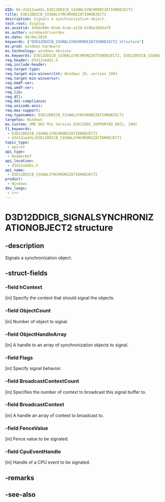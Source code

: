 ```yaml
---
UID: NS:d3d12umddi.D3D12DDICB_SIGNALSYNCHRONIZATIONOBJECT2
title: D3D12DDICB_SIGNALSYNCHRONIZATIONOBJECT2
description: Signals a synchronization object.
tech.root: display
ms.assetid: 45bbd40e-92a8-4ceb-a220-b196a383ba70
ms.author: windowsdriverdev
ms.date: 04/04/2019
keywords: ["D3D12DDICB_SIGNALSYNCHRONIZATIONOBJECT2 structure"]
ms.prod: windows-hardware
ms.technology: windows-devices
ms.keywords: D3D12DDICB_SIGNALSYNCHRONIZATIONOBJECT2, D3D12DDICB_SIGNALSYNCHRONIZATIONOBJECT2,
req.header: d3d12umddi.h
req.include-header: 
req.target-type: 
req.target-min-winverclnt: Windows 10, version 1903
req.target-min-winversvr: 
req.kmdf-ver: 
req.umdf-ver: 
req.lib: 
req.dll: 
req.ddi-compliance: 
req.unicode-ansi: 
req.max-support: 
req.typenames: D3D12DDICB_SIGNALSYNCHRONIZATIONOBJECT2
targetos: Windows
ms.custom: UMD DDI Min Version D3D12DDI_SUPPORTED_0021, 19H1
f1_keywords:
 - D3D12DDICB_SIGNALSYNCHRONIZATIONOBJECT2
 - d3d12umddi/D3D12DDICB_SIGNALSYNCHRONIZATIONOBJECT2
topic_type:
 - apiref
api_type:
 - HeaderDef
api_location:
 - d3d12umddi.h
api_name:
 - D3D12DDICB_SIGNALSYNCHRONIZATIONOBJECT2
product:
 - Windows
dev_langs:
 - c++
---
```


# D3D12DDICB_SIGNALSYNCHRONIZATIONOBJECT2 structure


## -description

Signals a synchronization object.

## -struct-fields

### -field hContext

[in] Specify the context that should signal the objects.

### -field ObjectCount

[in] Number of object to signal.

### -field ObjectHandleArray

[in] A handle to an array of synchronization objects to signal.

### -field Flags

[in] Specify signal behavior.

### -field BroadcastContextCount

[in] Specifies the number of context to broadcast this signal buffer to.

### -field BroadcastContext

[in] A handle an array of context to broadcast to.

### -field FenceValue

[in] Fence value to be signaled.

### -field CpuEventHandle

 
[in] Handle of a CPU event to be signaled.

## -remarks

## -see-also

